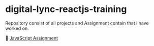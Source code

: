 # digital-lync-reactjs-training
Repository consist of all projects and Assignment contain that i have worked on.



📘 [JavaScript Assignment](https://github.com/Kumarsanjeet1/digital-lync-reactjs-training/tree/main/JS%20practice)
